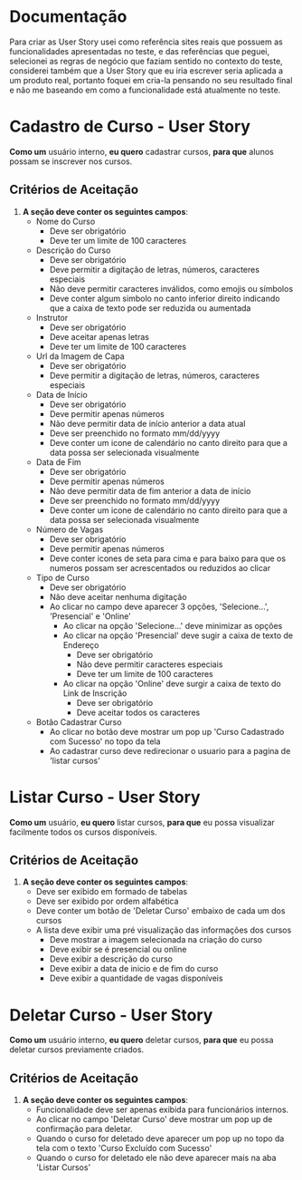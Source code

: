 # Documentação

Para criar as User Story usei como referência sites reais que possuem as funcionalidades apresentadas no teste, e das referências que peguei, selecionei as regras de negócio que faziam sentido no contexto do teste, considerei também que a User Story que eu iria escrever seria aplicada a um produto real, portanto foquei em cria-la pensando no seu resultado final e não me baseando em como a funcionalidade está atualmente no teste.

# Cadastro de Curso - User Story

**Como um** usuário interno, **eu quero** cadastrar cursos, **para que** alunos possam se inscrever nos cursos.

## Critérios de Aceitação

1. **A seção deve conter os seguintes campos**:
    - Nome do Curso
        - Deve ser obrigatório
        - Deve ter um limite de 100 caracteres
    - Descrição do Curso
        - Deve ser obrigatório
        - Deve permitir a digitação de letras, números, caracteres especiais
        - Não deve permitir caracteres inválidos, como emojis ou símbolos
        - Deve conter algum simbolo no canto inferior direito indicando que a caixa de texto pode ser reduzida ou aumentada
    - Instrutor
        - Deve ser obrigatório
        - Deve aceitar apenas letras
        - Deve ter um limite de 100 caracteres
    - Url da Imagem de Capa
        - Deve ser obrigatório
        - Deve permitir a digitação de letras, números, caracteres especiais
    - Data de Início
        - Deve ser obrigatório
        - Deve permitir apenas números
        - Não deve permitir data de início anterior a data atual
        - Deve ser preenchido no formato mm/dd/yyyy
        - Deve conter um icone de calendário no canto direito para que a data possa ser selecionada visualmente
    - Data de Fim
        - Deve ser obrigatório
        - Deve permitir apenas números
        - Não deve permitir data de fim anterior a data de início
        - Deve ser preenchido no formato mm/dd/yyyy
        - Deve conter um icone de calendário no canto direito para que a data possa ser selecionada visualmente
    - Número de Vagas
        - Deve ser obrigatório
        - Deve permitir apenas números
        - Deve conter icones de seta para cima e para baixo para que os numeros possam ser acrescentados ou reduzidos ao clicar
    - Tipo de Curso
        - Deve ser obrigatório
        - Não deve aceitar nenhuma digitação
        - Ao clicar no campo deve aparecer 3 opções, 'Selecione...', 'Presencial' e 'Online'
            - Ao clicar na opção 'Selecione...' deve minimizar as opções
            - Ao clicar na opção 'Presencial' deve sugir a caixa de texto de Endereço
                - Deve ser obrigatório
                - Não deve permitir caracteres especiais
                - Deve ter um limite de 100 caracteres
            - Ao clicar na opção 'Online' deve surgir a caixa de texto do Link de Inscrição
                - Deve ser obrigatório
                - Deve aceitar todos os caracteres
    - Botão Cadastrar Curso
        - Ao clicar no botão deve mostrar um pop up 'Curso Cadastrado com Sucesso' no topo da tela
        - Ao cadastrar curso deve redirecionar o usuario para a pagina de 'listar cursos'
# Listar Curso - User Story

**Como um** usuário, **eu quero** listar cursos, **para que** eu possa visualizar facilmente todos os cursos disponíveis.

## Critérios de Aceitação

1. **A seção deve conter os seguintes campos**:
    - Deve ser exibido em formado de tabelas
    - Deve ser exibido por ordem alfabética
    - Deve conter um botão de 'Deletar Curso' embaixo de cada um dos cursos
    - A lista deve exibir uma pré visualização das informações dos cursos
        - Deve mostrar a imagem selecionada na criação do curso
        - Deve exibir se é presencial ou online
        - Deve exibir a descrição do curso
        - Deve exibir a data de inicio e de fim do curso
        - Deve exibir a quantidade de vagas disponíveis

# Deletar Curso - User Story

**Como um** usuário interno, **eu quero** deletar cursos, **para que** eu possa deletar cursos previamente criados.

## Critérios de Aceitação

1. **A seção deve conter os seguintes campos**:
    - Funcionalidade deve ser apenas exibida para funcionários internos.
    - Ao clicar no campo 'Deletar Curso' deve mostrar um pop up de confirmação para deletar.
    - Quando o curso for deletado deve aparecer um pop up no topo da tela com o texto 'Curso Excluído com Sucesso'
    - Quando o curso for deletado ele não deve aparecer mais na aba 'Listar Cursos'
